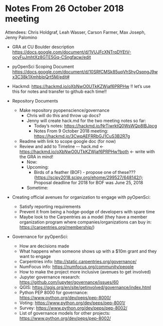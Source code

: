 # Notes From 26 October 2018 meeting
Attendees: Chris Holdgraf, Leah Wasser, Carson Farmer, Max Joseph, Jenny Palomino

* GRA at CU Boulder description
https://docs.google.com/document/d/1VUJFcXNTrqDYEtV-ocyFuJmhtXz8GTE5Gq-CSngfacw/edit

* pyOpenSci Scoping Document
https://docs.google.com/document/d/10SRfCMSk85uqVhShyOspngJ9wx3C38k1XmhblpQrt5M/edit#

* Hackmd: https://hackmd.io/oXbNwO0UTkKZWjaf6PRPHw !! let’s use this for notes and transfer to github each time!! 

* Repository Documents
    * Make repository pyopenscience/governance 
        * Chris will do this and throw up docs?
        * Jenny will create hack.md for the two meeting notes so far:
            * Today’s notes: https://hackmd.io/NrTiwrktQ0WsWQp8lBJpcg 
            * Notes From 9 October 2018 meeting: https://hackmd.io/3CwpAEFRRbGJ1CuS3B2R7g
    * Readme with link to scope google doc (for now)
    * Review and add to Timeline -- hack.md <- https://hackmd.io/oXbNwO0UTkKZWjaf6PRPHw?both <- write with the GRA in mind!
        * Now:
        * Upcoming:
            * Birds of a feather (BOF) - propose one of these??? (https://scipy2018.scipy.org/ehome/299527/648142/); Proposal deadline for 2018 for BOF was June 25, 2018
        * Sometime: 

* Creating official avenues for organization to engage with pyOpenSci: 
    * Satisfy reporting requirements
    * Prevent it from being a hodge-podge of developers with spare time
    * Maybe look to the Carpentries as a model (they have a member organization program where companies/organizations can buy in: https://carpentries.org/membership/)

* Governance for pyOpenSci:
    * How are decisions made
    * What happens when someone shows up with a $10m grant and they want to engage
    * Carpentries info: http://static.carpentries.org/governance/
    * NumFocus info: https://numfocus.org/community/people
    * How to make the project more inclusive (avenues to get involved)
    * Jupyter governance research: https://github.com/jupyter/governance/issues/60 
    * QGIS: https://qgis.org/en/site/getinvolved/governance/index.html
    * Python PEP 8000 for governance: https://www.python.org/dev/peps/pep-8000/
    * Voting: https://www.python.org/dev/peps/pep-8001/
    * Survey: https://www.python.org/dev/peps/pep-8002/
    * List of governance models for other projects: https://www.python.org/dev/peps/pep-8002/

